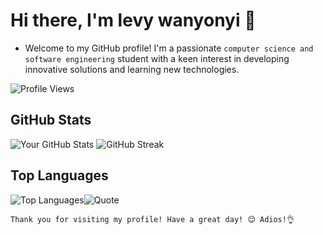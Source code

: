# Hi there, I'm levy wanyonyi 👋

* Welcome to my GitHub profile! I'm a passionate `computer science and software engineering` student with a keen interest in developing innovative solutions and learning new technologies.

![Profile Views](https://komarev.com/ghpvc/?username=levywanke&color=blueviolet)

## GitHub Stats

![Your GitHub Stats](https://github-readme-stats.vercel.app/api?username=levywanke&show_icons=true&theme=radical)  ![GitHub Streak](https://github-readme-streak-stats.herokuapp.com/?user=levywanke&theme=radical)

## Top Languages

![Top Languages](https://github-readme-stats.vercel.app/api/top-langs/?username=levywanke&layout=compact&theme=radical)![Quote](https://quotes-github-readme.vercel.app/api?type=horizontal&theme=dark)






`Thank you for visiting my profile! Have a great day! 😊 Adios!👌`

